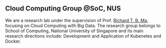 ## Cloud Computing Group @SoC, NUS

We are a research lab  under the supervision of Prof. [Richard T. B. Ma](https://richard-ma.netlify.app/), focusing on Cloud Computing with Big Data. The research group belongs to School of Computing, National University of Singapore and its main research directions include: Development and Application of Kubenetes and Docker.

<!--

**Here are some ideas to get you started:**

🙋‍♀️ A short introduction - what is your organization all about?
🌈 Contribution guidelines - how can the community get involved?
👩‍💻 Useful resources - where can the community find your docs? Is there anything else the community should know?
🍿 Fun facts - what does your team eat for breakfast?
🧙 Remember, you can do mighty things with the power of [Markdown](https://docs.github.com/github/writing-on-github/getting-started-with-writing-and-formatting-on-github/basic-writing-and-formatting-syntax)
-->
